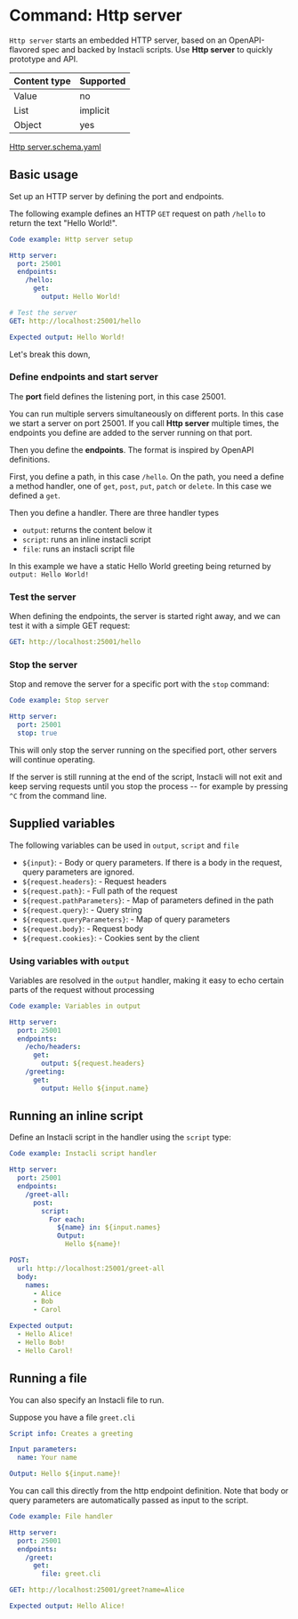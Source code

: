 # Command: Http server

`Http server` starts an embedded HTTP server, based on an OpenAPI-flavored spec and backed by Instacli scripts. Use
**Http server** to quickly prototype and API.

| Content type | Supported |
|--------------|-----------|
| Value        | no        |
| List         | implicit  |
| Object       | yes       |

[Http server.schema.yaml](schema/Http%20server.schema.yaml)

## Basic usage

Set up an HTTP server by defining the port and endpoints.

The following example defines an HTTP `GET` request on path `/hello` to return the text "Hello World!".

```yaml specscript
Code example: Http server setup

Http server:
  port: 25001
  endpoints:
    /hello:
      get:
        output: Hello World!

# Test the server
GET: http://localhost:25001/hello

Expected output: Hello World!
```

Let's break this down,

### Define endpoints and start server

The **port** field defines the listening port, in this case 25001.

You can run multiple servers simultaneously on different ports. In this case we start a server on port 25001. If you
call **Http server** multiple times, the endpoints you define are added to the server running on that port.

Then you define the **endpoints**. The format is inspired by OpenAPI definitions.

First, you define a path, in this case `/hello`. On the path, you need a define a method handler, one of `get`, `post`,
`put`, `patch` or `delete`. In this case we defined a `get`.

Then you define a handler. There are three handler types

* `output`: returns the content below it
* `script`: runs an inline instacli script
* `file`: runs an instacli script file

In this example we have a static Hello World greeting being returned by `output: Hello World!`

### Test the server

When defining the endpoints, the server is started right away, and we can test it with a simple GET request:

```yaml specscript
GET: http://localhost:25001/hello
```

### Stop the server

Stop and remove the server for a specific port with the `stop` command:

```yaml specscript
Code example: Stop server

Http server:
  port: 25001
  stop: true
```

This will only stop the server running on the specified port, other servers will continue operating.

If the server is still running at the end of the script, Instacli will not exit and keep serving requests until you stop
the process -- for example by pressing `^C` from the command line.

## Supplied variables

The following variables can be used in `output`, `script` and `file`

* `${input}`: - Body or query parameters. If there is a body in the request, query parameters are ignored.
* `${request.headers}`: - Request headers
* `${request.path}`: - Full path of the request
* `${request.pathParameters}`: - Map of parameters defined in the path
* `${request.query}`: - Query string
* `${request.queryParameters}`: - Map of query parameters
* `${request.body}`: - Request body
* `${request.cookies}`: - Cookies sent by the client

### Using variables with `output`

Variables are resolved in the `output` handler, making it easy to echo certain parts of the request without processing

```yaml specscript
Code example: Variables in output

Http server:
  port: 25001
  endpoints:
    /echo/headers:
      get:
        output: ${request.headers}
    /greeting:
      get:
        output: Hello ${input.name}
```

<!-- yaml specscript

--- 
Http server:
  port: 25001
  stop: true
-->

## Running an inline script

Define an Instacli script in the handler using the `script` type:

```yaml specscript
Code example: Instacli script handler

Http server:
  port: 25001
  endpoints:
    /greet-all:
      post:
        script:
          For each:
            ${name} in: ${input.names}
            Output:
              Hello ${name}!

POST:
  url: http://localhost:25001/greet-all
  body:
    names:
      - Alice
      - Bob
      - Carol

Expected output:
  - Hello Alice!
  - Hello Bob!
  - Hello Carol!
```

<!-- yaml specscript

---
Http server:
  port: 25001
  stop: true
-->

## Running a file

You can also specify an Instacli file to run.

Suppose you have a file `greet.cli`

```yaml file=greet.cli
Script info: Creates a greeting

Input parameters:
  name: Your name

Output: Hello ${input.name}!
```

You can call this directly from the http endpoint definition. Note that body or query parameters are automatically
passed as input to the script.

```yaml specscript
Code example: File handler

Http server:
  port: 25001
  endpoints:
    /greet:
      get:
        file: greet.cli

GET: http://localhost:25001/greet?name=Alice

Expected output: Hello Alice!
```

<!-- yaml specscript

---
Http server:
  port: 25001
  stop: true
-->

